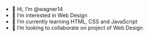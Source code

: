 - 👋 Hi, I’m @wagner14
- 👀 I’m interested in Web Design
- 🌱 I’m currently learning HTML, CSS and JavaScript
- 💞️ I’m looking to collaborate on project of Web Design
